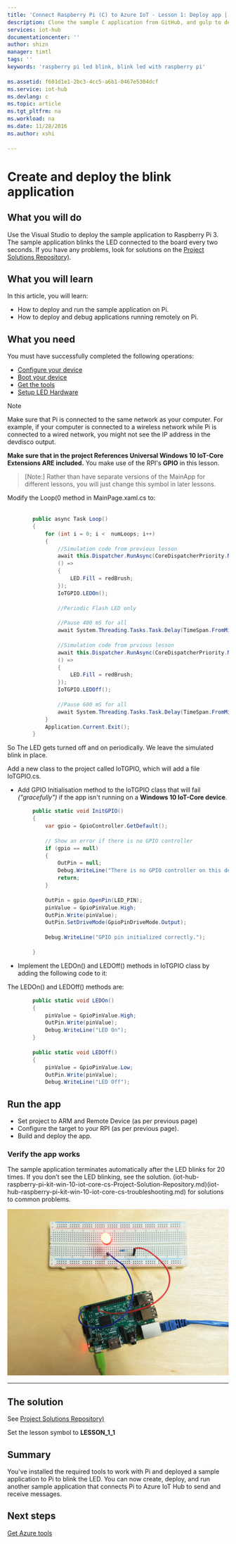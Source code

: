 ```yaml
---
title: 'Connect Raspberry Pi (C) to Azure IoT - Lesson 1: Deploy app | Microsoft Docs'
description: Clone the sample C application from GitHub, and gulp to deploy this application to your Raspberry Pi 3 board. This sample application blinks the LED connected to the board every two seconds.
services: iot-hub
documentationcenter: ''
author: shizn
manager: timtl
tags: ''
keywords: 'raspberry pi led blink, blink led with raspberry pi'

ms.assetid: f601d1e1-2bc3-4cc5-a6b1-0467e5304dcf
ms.service: iot-hub
ms.devlang: c
ms.topic: article
ms.tgt_pltfrm: na
ms.workload: na
ms.date: 11/28/2016
ms.author: xshi

---
```

# Create and deploy the blink application
## What you will do
Use the Visual Studio to deploy the sample application to Raspberry Pi 3. The sample application blinks the LED connected to the board every two seconds. If you have any problems, look for solutions on the [Project Solutions Repository)](iot-hub-raspberry-pi-kit-win-10-iot-core-cs-Project-Solution-Repository.md).

## What you will learn
In this article, you will learn:

* How to deploy and run the sample application on Pi.
* How to deploy and debug applications running remotely on Pi.

## What you need
You must have successfully completed the following operations:

* [Configure your device](iot-hub-raspberry-pi-kit-win-10-iot-core-cs-lesson1-configure-your-device.md)
* [Boot your device](iot-hub-raspberry-pi-kit-win-10-iot-core-cs-lesson1-boot-your-device.md)
* [Get the tools](iot-hub-raspberry-pi-kit-win-10-iot-core-cs-lesson1-get-the-tools-win32.md)
* [Setup LED Hardware](iot-hub-raspberry-pi-kit-win-10-iot-core-cs-lesson1-setup-led-hw-on-your-device.md)


> [!NOTE]
> Make sure that Pi is connected to the same network as your computer. For example, if your computer is connected to a wireless network while Pi is connected to a wired network, you might not see the IP address in the devdisco output.


**Make sure that in the project References Universal Windows 10 IoT-Core Extensions ARE included.** You make use of the RPI's **GPIO** in this lesson.


> [Note:]
> Rather than have separate versions of the MainApp for different lessons, you will just change this symbol in later lessons.

Modify the Loop(0 method in MainPage.xaml.cs to:

```c#

        public async Task Loop()
        {
            for (int i = 0; i <  numLoops; i++)
            {
                //Simulation code from previous lesson
                await this.Dispatcher.RunAsync(CoreDispatcherPriority.Normal,
                () =>
                {
                    LED.Fill = redBrush;
                });
                IoTGPIO.LEDOn();

                //Periodic Flash LED only

                //Pause 400 mS for all
                await System.Threading.Tasks.Task.Delay(TimeSpan.FromMilliseconds(400));

                //Simulation code from prvious lesson
                await this.Dispatcher.RunAsync(CoreDispatcherPriority.Normal,
                () =>
                {
                    LED.Fill = redBrush;
                });
                IoTGPIO.LEDOff();

                //Pause 600 mS for all
                await System.Threading.Tasks.Task.Delay(TimeSpan.FromMilliseconds(600));
            }          
            Application.Current.Exit();
        }
```
So The LED gets turned off and on periodically. We leave the simulated blink in place.

Add a new class to the project called IoTGPIO, which will add a file IoTGPIO.cs.

* Add GPIO Initialisation method to the IoTGPIO class that will fail *("gracefully")* if the app isn't running on a **Windows 10 IoT-Core device**.
```c#
        public static void InitGPIO()
        {
            var gpio = GpioController.GetDefault();

            // Show an error if there is no GPIO controller
            if (gpio == null)
            {
                OutPin = null;
                Debug.WriteLine("There is no GPIO controller on this device.");
                return;
            }

            OutPin = gpio.OpenPin(LED_PIN);
            pinValue = GpioPinValue.High;
            OutPin.Write(pinValue);
            OutPin.SetDriveMode(GpioPinDriveMode.Output);

            Debug.WriteLine("GPIO pin initialized correctly.");

        }
```

* Implement the LEDOn() and LEDOff() methods in IoTGPIO class by adding the following code to it:

The LEDOn() and LEDOff() methods are:
```c#
        public static void LEDOn()
        {
            pinValue = GpioPinValue.High;
            OutPin.Write(pinValue);
            Debug.WriteLine("LED On");
        }

        public static void LEDOff()
        {
            pinValue = GpioPinValue.Low;
            OutPin.Write(pinValue);
            Debug.WriteLine("LED Off");
```

## Run the app
* Set project to ARM and Remote Device (as per previous page)
* Configure the target to your RPI (as per previous page).
* Build and deploy the app.
 

### Verify the app works
The sample application terminates automatically after the LED blinks for 20 times. If you don’t see the LED blinking, see the solution.
(iot-hub-raspberry-pi-kit-win-10-iot-core-cs-Project-Solution-Repository.md)(iot-hub-raspberry-pi-kit-win-10-iot-core-cs-troubleshooting.md) for solutions to common problems.

![LED blinking](media/iot-hub-raspberry-pi-lessons/lesson1/led_blinking.jpg)

---
## The solution
See [Project Solutions Repository)](iot-hub-raspberry-pi-kit-win-10-iot-core-cs-Project-Solution-Repository.md)

Set the lesson symbol to **LESSON_1_1**

## Summary
You've installed the required tools to work with Pi and deployed a sample application to Pi to blink the LED. You can now create, deploy, and run another sample application that connects Pi to Azure IoT Hub to send and receive messages.

## Next steps
[Get Azure tools](iot-hub-raspberry-pi-kit-win-10-iot-core-cs-lesson2-get-azure-tools-win32.md)

